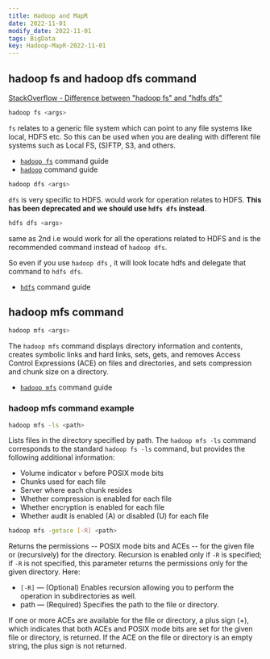 ```yaml
---
title: Hadoop and MapR
date: 2022-11-01
modify_date: 2022-11-01
tags: BigData
key: Hadoop-MapR-2022-11-01
---
```


## hadoop fs and hadoop dfs command

[StackOverflow - Difference between "hadoop fs" and "hdfs dfs"](https://stackoverflow.com/questions/18142960/whats-the-difference-between-hadoop-fs-shell-commands-and-hdfs-dfs-shell-co)

```sh
hadoop fs <args>
```

`fs` relates to a generic file system which can point to any file systems like local, HDFS etc. So this can be used when you are dealing with different file systems such as Local FS, (S)FTP, S3, and others.

- [`hadoop fs`](https://hadoop.apache.org/docs/stable/hadoop-project-dist/hadoop-common/FileSystemShell.html) command guide
- [`hadoop`](https://hadoop.apache.org/docs/stable/hadoop-project-dist/hadoop-common/CommandsManual.html) command guide

```sh
hadoop dfs <args>
```

`dfs` is very specific to HDFS. would work for operation relates to HDFS. **This has been deprecated and we should use `hdfs dfs` instead**.

```sh
hdfs dfs <args>
```

same as 2nd i.e would work for all the operations related to HDFS and is the recommended command instead of `hadoop dfs`.

So even if you use `hadoop dfs` , it will look locate hdfs and delegate that command to `hdfs dfs`.

- [`hdfs`](https://hadoop.apache.org/docs/stable/hadoop-project-dist/hadoop-hdfs/HDFSCommands.html) command guide

## hadoop mfs command

```sh
hadoop mfs <args>
```

The `hadoop mfs` command displays directory information and contents, creates symbolic links and hard links, sets, gets, and removes Access Control Expressions (ACE) on files and directories, and sets compression and chunk size on a directory.

- [`hadoop mfs`](https://docs.datafabric.hpe.com/70/ReferenceGuide/hadoop-mfs.html) command guide

### hadoop mfs command example

```sh
hadoop mfs -ls <path>
```

Lists files in the directory specified by path. The `hadoop mfs -ls` command corresponds to the standard `hadoop fs -ls` command, but provides the following additional information:

- Volume indicator `v` before POSIX mode bits
- Chunks used for each file
- Server where each chunk resides
- Whether compression is enabled for each file
- Whether encryption is enabled for each file
- Whether audit is enabled (A) or disabled (U) for each file

```sh
hadoop mfs -getace [-R] <path>
```

Returns the permissions -- POSIX mode bits and ACEs -- for the given file or (recursively) for the directory. Recursion is enabled only if `-R` is specified; if `-R` is not specified, this parameter returns the permissions only for the given directory. Here:

- `[-R]` — (Optional) Enables recursion allowing you to perform the operation in subdirectories as well.
- path — (Required) Specifies the path to the file or directory.

If one or more ACEs are available for the file or directory, a plus sign (+), which indicates that both ACEs and POSIX mode bits are set for the given file or directory, is returned. If the ACE on the file or directory is an empty string, the plus sign is not returned.